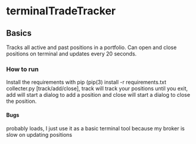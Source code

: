 # terminalTradeTracker
## Basics
Tracks all active and past positions in a portfolio. Can open and close positions on terminal and updates every 20 seconds.

### How to run 
Install the requirements with pip (pip(3) install -r requirements.txt
collecter.py [track/add/close], track will track your positions until you exit, add will start a dialog to add a position
and close will start a dialog to close the position.

#### Bugs
probably loads, I just use it as a basic terminal tool because my broker is slow on updating positions

